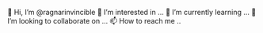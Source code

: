 👋 Hi, I’m @ragnarinvincible
👀 I’m interested in ...
🌱 I’m currently learning ...
💞️ I’m looking to collaborate on ...
📫 How to reach me ..
